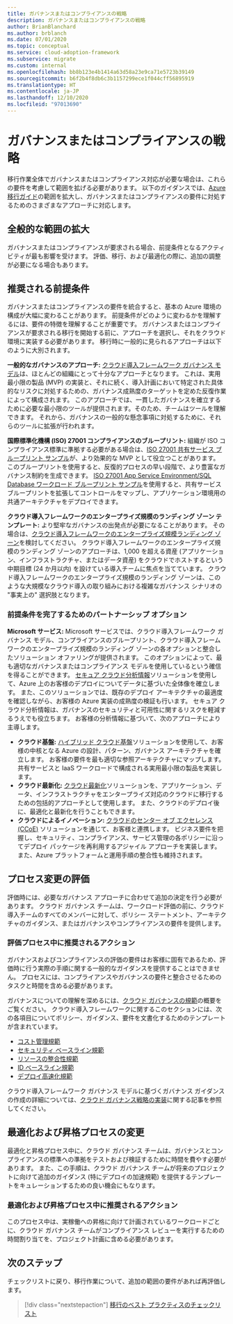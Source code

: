 ```yaml
---
title: ガバナンスまたはコンプライアンスの戦略
description: ガバナンスまたはコンプライアンスの戦略
author: BrianBlanchard
ms.author: brblanch
ms.date: 07/01/2020
ms.topic: conceptual
ms.service: cloud-adoption-framework
ms.subservice: migrate
ms.custom: internal
ms.openlocfilehash: bb8b123e4b1414a63d58a23e9ca71e5723b39149
ms.sourcegitcommit: b6f2b4f8db6c3b1157299ece1f044cff56895919
ms.translationtype: HT
ms.contentlocale: ja-JP
ms.lasthandoff: 12/10/2020
ms.locfileid: "97013690"
---
```

# <a name="governance-or-compliance-strategy"></a>ガバナンスまたはコンプライアンスの戦略

移行作業全体でガバナンスまたはコンプライアンス対応が必要な場合は、これらの要件を考慮して範囲を拡げる必要があります。 以下のガイダンスでは、[Azure 移行ガイド](../azure-migration-guide/index.md)の範囲を拡大し、ガバナンスまたはコンプライアンスの要件に対処するためのさまざまなアプローチに対応します。

## <a name="general-scope-expansion"></a>全般的な範囲の拡大

ガバナンスまたはコンプライアンスが要求される場合、前提条件となるアクティビティが最も影響を受けます。 評価、移行、および最適化の際に、追加の調整が必要になる場合もあります。

## <a name="suggested-prerequisites"></a>推奨される前提条件

ガバナンスまたはコンプライアンスの要件を統合すると、基本の Azure 環境の構成が大幅に変わることがあります。 前提条件がどのように変わるかを理解するには、要件の特徴を理解することが重要です。 ガバナンスまたはコンプライアンスが要求される移行を開始する前に、アプローチを選択し、それをクラウド環境に実装する必要があります。 移行時に一般的に見られるアプローチは以下のように大別されます。

**一般的なガバナンスのアプローチ:** [クラウド導入フレームワーク ガバナンス モデル](../../govern/guides/index.md)は、ほとんどの組織にとって十分なアプローチとなります。 これは、実用最小限の製品 (MVP) の実装と、それに続く、導入計画において特定された具体的なリスクに対処するための、ガバナンス成熟度のターゲットを定めた反復作業によって構成されます。 このアプローチでは、一貫したガバナンスを確立するために必要な最小限のツールが提供されます。そのため、チームはツールを理解できます。 それから、ガバナンスの一般的な懸念事項に対処するために、それらのツールに拡張が行われます。

**国際標準化機構 (ISO) 27001 コンプライアンスのブループリント:** 組織が ISO コンプライアンス標準に準拠する必要がある場合は、[ISO 27001 共有サービス ブループリント サンプル](/azure/governance/blueprints/samples/iso27001-shared)が、より効果的な MVP として役立つことがあります。 このブループリントを使用すると、反復的プロセスの早い段階で、より豊富なガバナンス制約を生成できます。 [ISO 27001 App Service Environment/SQL Database ワークロード ブループリント サンプル](/azure/governance/blueprints/samples/iso27001-ase-sql-workload)を使用すると、共有サービス ブループリントを拡張してコントロールをマップし、アプリケーション環境用の共通アーキテクチャをデプロイできます。

**クラウド導入フレームワークのエンタープライズ規模のランディング ゾーン テンプレート:** より堅牢なガバナンスの出発点が必要になることがあります。 その場合は、[クラウド導入フレームワークのエンタープライズ規模ランディング ゾーン](../../ready/enterprise-scale/index.md)を検討してください。 クラウド導入フレームワークのエンタープライズ規模のランディング ゾーンのアプローチは、1,000 を超える資産 (アプリケーション、インフラストラクチャ、またはデータ資産) をクラウドでホストするという中期目標 (24 か月以内) を設けている導入チームに焦点を当てています。 クラウド導入フレームワークのエンタープライズ規模のランディング ゾーンは、このような大規模なクラウド導入の取り組みにおける複雑なガバナンス シナリオの "事実上の" 選択肢となります。

### <a name="partnership-option-to-complete-prerequisites"></a>前提条件を完了するためのパートナーシップ オプション

**Microsoft サービス:** Microsoft サービスでは、クラウド導入フレームワーク ガバナンス モデル、コンプライアンスのブループリント、クラウド導入フレームワークのエンタープライズ規模のランディング ゾーンの各オプションと整合したソリューション オファリングが提供されます。 このオプションによって、最も適切なガバナンスまたはコンプライアンス モデルを使用しているという確信を得ることができます。 [セキュア クラウド分析情報](https://download.microsoft.com/download/C/7/C/C7CEA89D-7BDB-4E08-B998-737C13107361/Secure_Cloud_Insights_Datasheet_EN_US.pdf)ソリューションを使用して、Azure 上のお客様のデプロイについてデータに基づいた全体像を確立します。 また、このソリューションでは、既存のデプロイ アーキテクチャの最適度を確認しながら、お客様の Azure 実装の成熟度の検証も行います。 セキュア クラウド分析情報は、ガバナンスのセキュリティと可用性に関するリスクを軽減するうえでも役立ちます。 お客様の分析情報に基づいて、次のアプローチにより主導します。

- **クラウド基盤:** [ハイブリッド クラウド基盤](https://download.microsoft.com/download/D/8/7/D872DFD0-1C46-4145-95E4-B5EAB2958B96/Hybrid_Cloud_Foundation_Datasheet_EN_US.pdf)ソリューションを使用して、お客様の中核となる Azure の設計、パターン、ガバナンス アーキテクチャを確立します。 お客様の要件を最も適切な参照アーキテクチャにマップします。 共有サービスと IaaS ワークロードで構成される実用最小限の製品を実装します。
- **クラウド最新化:** [クラウド最新化](https://download.microsoft.com/download/3/7/3/373F90E3-8568-44F3-B096-CD9C1CD28AB7/Cloud_Modernization_Datasheet_EN_US.pdf)ソリューションを、アプリケーション、データ、インフラストラクチャをエンタープライズ対応のクラウドに移行するための包括的アプローチとして使用します。 また、クラウドのデプロイ後に、最適化と最新化を行うこともできます。
- **クラウドによるイノベーション:** [クラウドのセンター オブ エクセレンス (CCoE)](https://download.microsoft.com/download/F/8/B/F8BBE4BD-E5F8-4DFB-82F7-C0A4E17051BB/Cloud_Center_of_Excellence_Datasheet_EN_US.pdf) ソリューションを通じて、お客様と連携します。 ビジネス要件を把握し、セキュリティ、コンプライアンス、サービス管理の各ポリシーに沿ってデプロイ パッケージを再利用するアジャイル アプローチを実装します。 また、Azure プラットフォームと運用手順の整合性も維持されます。

## <a name="assess-process-changes"></a>プロセス変更の評価

評価時には、必要なガバナンス アプローチに合わせて追加の決定を行う必要があります。 クラウド ガバナンス チームは、ワークロード評価の前に、クラウド導入チームのすべてのメンバーに対して、ポリシー ステートメント、アーキテクチャのガイダンス、またはガバナンスやコンプライアンスの要件を提供します。

### <a name="suggested-action-during-the-assessment-process"></a>評価プロセス中に推奨されるアクション

ガバナンスおよびコンプライアンスの評価の要件はお客様に固有であるため、評価時に行う実際の手順に関する一般的なガイダンスを提供することはできません。 プロセスには、コンプライアンスやガバナンスの要件と整合させるためのタスクと時間を含める必要があります。

ガバナンスについての理解を深めるには、[クラウド ガバナンスの規範](../../govern/governance-disciplines.md)の概要をご覧ください。 クラウド導入フレームワークに関するこのセクションには、次の各項目についてポリシー、ガイダンス、要件を文書化するためのテンプレートが含まれています。

- [コスト管理規範](../../govern/cost-management/template.md)
- [セキュリティ ベースライン規範](../../govern/security-baseline/template.md)
- [リソースの整合性規範](../../govern/resource-consistency/template.md)
- [ID ベースライン規範](../../govern/identity-baseline/template.md)
- [デプロイ高速化規範](../../govern/deployment-acceleration/template.md)

クラウド導入フレームワーク ガバナンス モデルに基づくガバナンス ガイダンスの作成の詳細については、[クラウド ガバナンス戦略の実装](../../govern/corporate-policy.md)に関する記事を参照してください。

## <a name="optimize-and-promote-process-changes"></a>最適化および昇格プロセスの変更

最適化と昇格プロセス中に、クラウド ガバナンス チームは、ガバナンスとコンプライアンスの標準への準拠をテストおよび検証するために時間を費やす必要があります。 また、この手順は、クラウド ガバナンス チームが将来のプロジェクトに向けて追加のガイダンス (特にデプロイの加速規範) を提供するテンプレートをキュレーションするための良い機会にもなります。

### <a name="suggested-action-during-the-optimize-and-promote-process"></a>最適化および昇格プロセス中に推奨されるアクション

このプロセス中は、実稼働への昇格に向けて計画されているワークロードごとに、クラウド ガバナンス チームがコンプライアンス レビューを実行するための時間割り当てを、プロジェクト計画に含める必要があります。

## <a name="next-steps"></a>次のステップ

チェックリストに戻り、移行作業について、追加の範囲の要件があれば再評価します。

> [!div class="nextstepaction"]
> [移行のベスト プラクティスのチェックリスト](./index.md)
